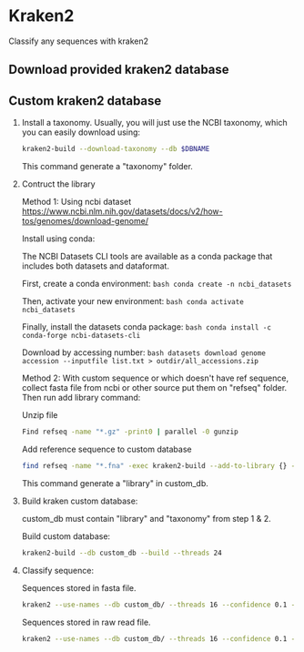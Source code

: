 # Kraken2
Classify any sequences with kraken2
## Download provided kraken2 database
## Custom kraken2 database
1. Install a taxonomy. Usually, you will just use the NCBI taxonomy, which you can easily download using:
      ```bash
      kraken2-build --download-taxonomy --db $DBNAME
      ```
      This command generate a "taxonomy" folder.

2. Contruct the library
   
      Method 1: Using ncbi dataset https://www.ncbi.nlm.nih.gov/datasets/docs/v2/how-tos/genomes/download-genome/

      Install using conda:
   
      The NCBI Datasets CLI tools are available as a conda package that includes both datasets and dataformat.
   
      First, create a conda environment:
            ```bash
            conda create -n ncbi_datasets
            ```
   
      Then, activate your new environment:
            ```bash
            conda activate ncbi_datasets
            ```
   
      Finally, install the datasets conda package:
            ```bash
            conda install -c conda-forge ncbi-datasets-cli      
            ```
   
      Download by accessing number:
            ```bash
            datasets download genome accession --inputfile list.txt > outdir/all_accessions.zip
            ```
   
      Method 2: With custom sequence or which doesn't have ref sequence, collect fasta file from ncbi or other source put them on "refseq" folder. Then run add library command:
      
      Unzip file
      ```bash
      Find refseq -name "*.gz" -print0 | parallel -0 gunzip
      ```
      Add reference sequence to custom database
      ```bash
      find refseq -name "*.fna" -exec kraken2-build --add-to-library {} --db custom_db \;
      ```
      This command generate a "library" in custom_db.

4. Build kraken custom database:
     
      custom_db must contain "library" and "taxonomy" from step 1 & 2.
      
      Build custom database:
      ```bash
      kraken2-build --db custom_db --build --threads 24
      ```
5. Classify sequence:
   
      Sequences stored in fasta file.
      ```bash
      kraken2 --use-names --db custom_db/ --threads 16 --confidence 0.1 --report repseqs.report rep-seqs.fasta --threads 20 > repseqs.kraken
      ```
      Sequences stored in raw read file.
      ```bash
      kraken2 --use-names --db custom_db/ --threads 16 --confidence 0.1 --report repseqs.report --gzip-compressed read1 read2 --threads 20 > repseqs.kraken
      ```
